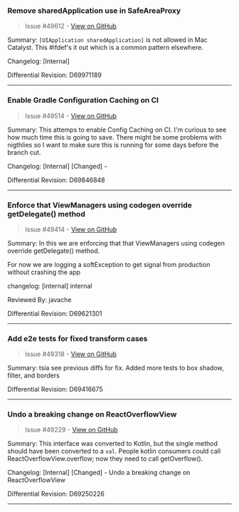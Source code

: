 ### Remove sharedApplication use in SafeAreaProxy

> Issue #49612 - [View on GitHub](https://github.com/facebook/react-native/pull/49612)

Summary:
`[UIApplication sharedApplication]` is not allowed in Mac Catalyst. This #ifdef's it out which is a common pattern elsewhere.

Changelog: [Internal]

Differential Revision: D69971189




---

### Enable Gradle Configuration Caching on CI

> Issue #49514 - [View on GitHub](https://github.com/facebook/react-native/pull/49514)

Summary:
This attemps to enable Config Caching on CI. I'm curious to see how much time this is going to save.
There might be some problems with nigthlies so I want to make sure this is running for some days before the branch cut.

Changelog:
[Internal] [Changed] -

Differential Revision: D69846848




---

### Enforce that ViewManagers using codegen override getDelegate() method

> Issue #49414 - [View on GitHub](https://github.com/facebook/react-native/pull/49414)

Summary:
In this we are enforcing that that ViewManagers using codegen override getDelegate() method.

For now we are logging a softException to get signal from production without crashing the app

changelog: [internal] internal

Reviewed By: javache

Differential Revision: D69621301




---

### Add e2e tests for fixed transform cases

> Issue #49318 - [View on GitHub](https://github.com/facebook/react-native/pull/49318)

Summary: tsia see previous diffs for fix. Added more tests to box shadow, filter, and borders

Differential Revision: D69416675




---

### Undo a breaking change on ReactOverflowView

> Issue #49229 - [View on GitHub](https://github.com/facebook/react-native/pull/49229)

Summary:
This interface was converted to Kotlin, but the single method should have been converted to a `val`.
People kotlin consumers could call ReactOverflowView.overflow; now they need to call getOverflow().

Changelog:
[Internal] [Changed] - Undo a breaking change on ReactOverflowView

Differential Revision: D69250226




---

